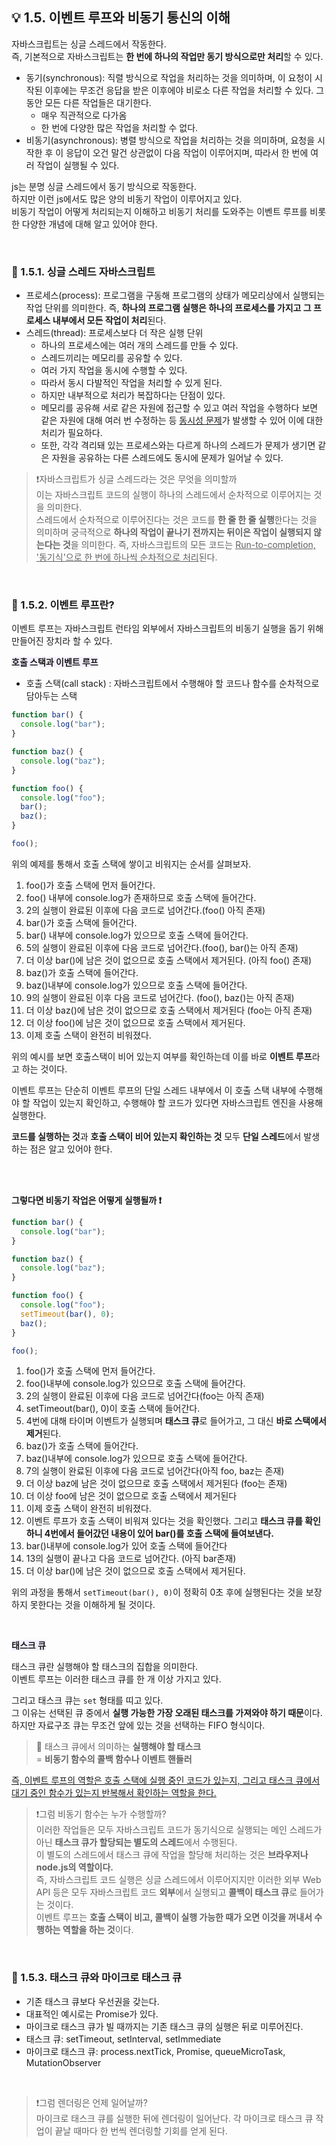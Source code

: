 ## 💡 1.5. 이벤트 루프와 비동기 통신의 이해

자바스크립트는 싱글 스레드에서 작동한다. <br>
즉, 기본적으로 자바스크립트는 **한 번에 하나의 작업만 동기 방식으로만 처리**할 수 있다.

- 동기(synchronous): 직렬 방식으로 작업을 처리하는 것을 의미하며, 이 요청이 시작된 이후에는 무조건 응답을 받은 이후에야 비로소 다른 작업을 처리할 수 있다. 그동안 모든 다른 작업들은 대기한다.
  - 매우 직관적으로 다가옴
  - 한 번에 다양한 많은 작업을 처리할 수 없다.
- 비동기(asynchronous): 병렬 방식으로 작업을 처리하는 것을 의미하며, 요청을 시작한 후 이 응답이 오건 말건 상관없이 다음 작업이 이루어지며, 따라서 한 번에 여러 작업이 실행될 수 있다.

js는 분명 싱글 스레드에서 동기 방식으로 작동한다.<br>
하지만 이런 js에서도 많은 양의 비동기 작업이 이루어지고 있다. <br>
비동기 작업이 어떻게 처리되는지 이해하고 비동기 처리를 도와주는 이벤트 루프를 비롯한 다양한 개념에 대해 알고 있어야 한다.

<br>

### 📌 1.5.1. 싱글 스레드 자바스크립트

- 프로세스(process): 프로그램을 구동해 프로그램의 상태가 메모리상에서 실행되는 작업 단위를 의미한다. 즉, **하나의 프로그램 실행은 하나의 프로세스를 가지고 그 프로세스 내부에서 모든 작업이 처리**된다.
- 스레드(thread): 프로세스보다 더 작은 실행 단위
  - 하나의 프로세스에는 여러 개의 스레드를 만들 수 있다.
  - 스레드끼리는 메모리를 공유할 수 있다.
  - 여러 가지 작업을 동시에 수행할 수 있다.
  - 따라서 동시 다발적인 작업을 처리할 수 있게 된다.
  - 하지만 내부적으로 처리가 복잡하다는 단점이 있다.
  - 메모리를 공유해 서로 같은 자원에 접근할 수 있고 여러 작업을 수행하다 보면 같은 자원에 대해 여러 번 수정하는 등 <u>동시성 문제</u>가 발생할 수 있어 이에 대한 처리가 필요하다.
  - 또한, 각각 격리돼 있는 프로세스와는 다르게 하나의 스레드가 문제가 생기면 같은 자원을 공유하는 다른 스레드에도 동시에 문제가 일어날 수 있다.

> ❗️자바스크립트가 싱글 스레드라는 것은 무엇을 의미할까 <br>
> 이는 자바스크립트 코드의 실행이 하나의 스레드에서 순차적으로 이루어지는 것을 의미한다. <br>
> 스레드에서 순차적으로 이루어진다는 것은 코드를 **한 줄 한 줄 실행**한다는 것을 의미하며 궁극적으로 **하나의 작업이 끝나기 전까지는 뒤이은 작업이 실행되지 않는다는 것**을 의미한다.
> 즉, 자바스크립트의 모든 코드는 <u>Run-to-completion, '동기식'으로 한 번에 하나씩 순차적으로 처리</u>된다.

<br>

### 📌 1.5.2. 이벤트 루프란?

이벤트 루프는 자바스크립트 런타임 외부에서 자바스크립트의 비동기 실행을 돕기 위해 만들어진 장치라 할 수 있다. <br>

<span style="background-color:#f5f0ff">**호출 스택과 이벤트 루프**</span>

- 호출 스택(call stack) : 자바스크립트에서 수행해야 할 코드나 함수를 순차적으로 담아두는 스택

```javascript
function bar() {
  console.log("bar");
}

function baz() {
  console.log("baz");
}

function foo() {
  console.log("foo");
  bar();
  baz();
}

foo();
```

위의 예제를 통해서 호출 스택에 쌓이고 비워지는 순서를 살펴보자.

1. foo()가 호출 스택에 먼저 들어간다.
2. foo() 내부에 console.log가 존재하므로 호출 스택에 들어간다.
3. 2의 실행이 완료된 이후에 다음 코드로 넘어간다.(foo() 아직 존재)
4. bar()가 호출 스택에 들어간다.
5. bar() 내부에 console.log가 있으므로 호출 스택에 들어간다.
6. 5의 실행이 완료된 이후에 다음 코드로 넘어간다.(foo(), bar()는 아직 존재)
7. 더 이상 bar()에 남은 것이 없으므로 호출 스택에서 제거된다. (아직 foo() 존재)
8. baz()가 호출 스택에 들어간다.
9. baz()내부에 console.log가 있으므로 호출 스택에 들어간다.
10. 9의 실행이 완료된 이후 다음 코드로 넘어간다. (foo(), baz()는 아직 존재)
11. 더 이상 baz()에 남은 것이 없으므로 호출 스택에서 제거된다 (foo는 아직 존재)
12. 더 이상 foo()에 남은 것이 없으므로 호출 스택에서 제거된다.
13. 이제 호출 스택이 완전히 비워졌다.

위의 예시를 보면 호출스택이 비어 있는지 여부를 확인하는데 이를 바로 **이벤트 루프**라고 하는 것이다.

이벤트 루프는 단순히 이벤트 루프의 단일 스레드 내부에서 이 호출 스택 내부에 수행해야 할 작업이 있는지 확인하고, 수행해야 할 코드가 있다면 자바스크립트 엔진을 사용해 실행한다.

**코드를 실행하는 것**과 **호출 스택이 비어 있는지 확인하는 것** 모두 **단일 스레드**에서 발생하는 점은 알고 있어야 한다.

<br>

<br>

**그렇다면 비동기 작업은 어떻게 실행될까 ❗️**

```javascript
function bar() {
  console.log("bar");
}

function baz() {
  console.log("baz");
}

function foo() {
  console.log("foo");
  setTimeout(bar(), 0);
  baz();
}

foo();
```

1. foo()가 호출 스택에 먼저 들어간다.
2. foo()내부에 console.log가 있으므로 호출 스택에 들어간다.
3. 2의 실행이 완료된 이후에 다음 코드로 넘어간다(foo는 아직 존재)
4. setTimeout(bar(), 0)이 호출 스택에 들어간다.
5. 4번에 대해 타이머 이벤트가 실행되며 **태스크 큐**로 들어가고, 그 대신 **바로 스택에서 제거**된다.
6. baz()가 호출 스택에 들어간다.
7. baz()내부에 console.log가 있으므로 호출 스택에 들어간다.
8. 7의 실행이 완료된 이후에 다음 코드로 넘어간다(아직 foo, baz는 존재)
9. 더 이상 baz에 남은 것이 없으므로 호출 스택에서 제거된다 (foo는 존재)
10. 더 이상 foo에 남은 것이 없으므로 호출 스택에서 제거된다
11. 이제 호출 스택이 완전히 비워졌다.
12. 이벤트 루프가 호출 스택이 비워져 있다는 것을 확인했다. 그리고 **태스크 큐를 확인하니 4번에서 들어갔던 내용이 있어 bar()를 호출 스택에 들여보낸다.**
13. bar()내부에 console.log가 있어 호출 스택에 들어간다
14. 13의 실행이 끝나고 다음 코드로 넘어간다. (아직 bar존재)
15. 더 이상 bar()에 남은 것이 없으므로 호출 스택에서 제거된다.

위의 과정을 통해서 `setTimeout(bar(), 0)`이 정확히 0초 후에 실행된다는 것을 보장하지 못한다는 것을 이해하게 될 것이다.

<br>

<span style="background-color:#f5f0ff">**태스크 큐**</span>

태스크 큐란 실행해야 할 태스크의 집합을 의미한다. <br>
이벤트 루프는 이러한 태스크 큐를 한 개 이상 가지고 있다.<br>

그리고 태스크 큐는 `set` 형태를 띠고 있다.<br>
그 이유는 선택된 큐 중에서 **실행 가능한 가장 오래된 태스크를 가져와야 하기 때문**이다. <br>
하지만 자료구조 큐는 무조건 앞에 있는 것을 선택하는 FIFO 형식이다.

> 🔗 태스크 큐에서 의미하는 **실행해야 할 태스크** <br>
> = **비동기 함수의 콜백 함수나 이벤트 핸들러**

<u>즉, 이벤트 루프의 역할은 호출 스택에 실행 중인 코드가 있는지, 그리고 태스크 큐에서 대기 중인 함수가 있는지 반복해서 확인하는 역할을 한다.</u>

> ❗️그럼 비동기 함수는 누가 수행할까? <br>
> 이러한 작업들은 모두 자바스크립트 코드가 동기식으로 실행되는 메인 스레드가 아닌 **태스크 큐가 할당되는 별도의 스레드**에서 수행된다. <br>
> 이 별도의 스레드에서 태스크 큐에 작업을 할당해 처리하는 것은 **브라우저나 node.js의 역할이다.** <br>
> 즉, 자바스크립트 코드 실행은 싱글 스레드에서 이루어지지만 이러한 외부 Web API 등은 모두 자바스크립트 코드 **외부**에서 실행되고 **콜백이 태스크 큐**로 들어가는 것이다. <br>
> 이벤트 루프는 **호출 스택이 비고, 콜백이 실행 가능한 때가 오면 이것을 꺼내서 수행하는 역할을 하는 것**이다.

<br>

### 📌 1.5.3. 태스크 큐와 마이크로 태스크 큐

- 기존 태스크 큐보다 우선권을 갖는다.
- 대표적인 예시로는 Promise가 있다.
- 마이크로 태스크 큐가 빌 때까지는 기존 태스크 큐의 실행은 뒤로 미루어진다.
- 태스크 큐: setTimeout, setInterval, setImmediate
- 마이크로 태스크 큐: process.nextTick, Promise, queueMicroTask, MutationObserver

<br>

> ❗️그럼 렌더링은 언제 일어날까? <br>
> 마이크로 태스크 큐를 실행한 뒤에 렌더링이 일어난다. 각 마이크로 태스크 큐 작업이 끝날 때마다 한 번씩 렌더링할 기회를 얻게 된다.
